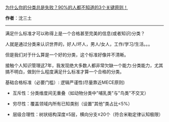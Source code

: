 

[为什么你的分类总是失败？90%的人都不知道的3个关键原则！](https://mp.weixin.qq.com/s/xwHlvk3wzmYGfn56xyyZuQ)

**作者**：沈三土

---

满足什么标准才可以称得上是一个合格甚至完美的信息(或者知识)分类？




人就是通过分类来认识世界的，好人/坏人，男人/女人，工作/学习/生活。。。




但是我们对于什么算是一个好的分类，这个标准好像并不清晰。




接触个人知识管理这7年，我发现绝大多数人都非常欠缺一个能力:分类能力，尤其搞不明白，做到什么程度满足什么标准才算一个合格的分类。




基础合格标准（必要门槛）: 逻辑严谨性(尽量靠近MECE原则)



- 互斥性：分类维度间无重叠（如动物分类中"哺乳类"与"鸟类"不交叉）

- 穷尽性：覆盖领域内所有已知类别（设置"其他"类占比<5%）

- 层级合理性：树状结构深度≤5层，横向分支≤20个（符合米勒定律认知极限）